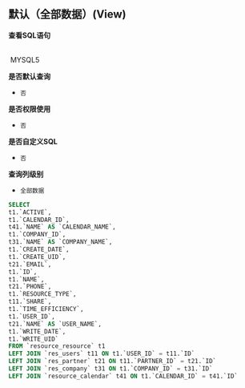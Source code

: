 ## 默认（全部数据）(View) <!-- {docsify-ignore-all} -->



<p class="panel-title"><b>查看SQL语句</b></p>
<br>

<el-row>
&nbsp;<el-tag @click="MYSQL5 = true">MYSQL5</el-tag>
</el-row>

<br>
<p class="panel-title"><b>是否默认查询</b></p>

* `否`

<p class="panel-title"><b>是否权限使用</b></p>

* `否`

<p class="panel-title"><b>是否自定义SQL</b></p>

* `否`

<p class="panel-title"><b>查询列级别</b></p>

* `全部数据`






<el-dialog v-model="MYSQL5" title="MYSQL5">

```sql
SELECT
t1.`ACTIVE`,
t1.`CALENDAR_ID`,
t41.`NAME` AS `CALENDAR_NAME`,
t1.`COMPANY_ID`,
t31.`NAME` AS `COMPANY_NAME`,
t1.`CREATE_DATE`,
t1.`CREATE_UID`,
t21.`EMAIL`,
t1.`ID`,
t1.`NAME`,
t21.`PHONE`,
t1.`RESOURCE_TYPE`,
t11.`SHARE`,
t1.`TIME_EFFICIENCY`,
t1.`USER_ID`,
t21.`NAME` AS `USER_NAME`,
t1.`WRITE_DATE`,
t1.`WRITE_UID`
FROM `resource_resource` t1 
LEFT JOIN `res_users` t11 ON t1.`USER_ID` = t11.`ID` 
LEFT JOIN `res_partner` t21 ON t11.`PARTNER_ID` = t21.`ID` 
LEFT JOIN `res_company` t31 ON t1.`COMPANY_ID` = t31.`ID` 
LEFT JOIN `resource_calendar` t41 ON t1.`CALENDAR_ID` = t41.`ID` 


```

</el-dialog>

<script>
 const { createApp } = Vue
  createApp({
    data() {
      return {
                MYSQL5 : false
        
      }
    },
    methods: {
    }
  }).use(ElementPlus).mount('#app')
</script>